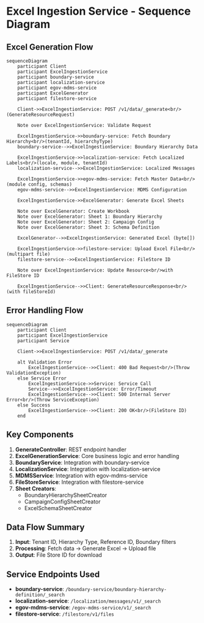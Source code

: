 # Excel Ingestion Service - Sequence Diagram

## Excel Generation Flow

```mermaid
sequenceDiagram
    participant Client
    participant ExcelIngestionService
    participant boundary-service
    participant localization-service
    participant egov-mdms-service
    participant ExcelGenerator
    participant filestore-service
    
    Client->>ExcelIngestionService: POST /v1/data/_generate<br/>(GenerateResourceRequest)
    
    Note over ExcelIngestionService: Validate Request
    
    ExcelIngestionService->>boundary-service: Fetch Boundary Hierarchy<br/>(tenantId, hierarchyType)
    boundary-service-->>ExcelIngestionService: Boundary Hierarchy Data
    
    ExcelIngestionService->>localization-service: Fetch Localized Labels<br/>(locale, module, tenantId)
    localization-service-->>ExcelIngestionService: Localized Messages
    
    ExcelIngestionService->>egov-mdms-service: Fetch Master Data<br/>(module config, schemas)
    egov-mdms-service-->>ExcelIngestionService: MDMS Configuration
    
    ExcelIngestionService->>ExcelGenerator: Generate Excel Sheets
    
    Note over ExcelGenerator: Create Workbook
    Note over ExcelGenerator: Sheet 1: Boundary Hierarchy
    Note over ExcelGenerator: Sheet 2: Campaign Config
    Note over ExcelGenerator: Sheet 3: Schema Definition
    
    ExcelGenerator-->>ExcelIngestionService: Generated Excel (byte[])
    
    ExcelIngestionService->>filestore-service: Upload Excel File<br/>(multipart file)
    filestore-service-->>ExcelIngestionService: FileStore ID
    
    Note over ExcelIngestionService: Update Resource<br/>with FileStore ID
    
    ExcelIngestionService-->>Client: GenerateResourceResponse<br/>(with fileStoreId)
```

## Error Handling Flow

```mermaid
sequenceDiagram
    participant Client
    participant ExcelIngestionService
    participant Service
    
    Client->>ExcelIngestionService: POST /v1/data/_generate
    
    alt Validation Error
        ExcelIngestionService-->>Client: 400 Bad Request<br/>(Throw ValidationException)
    else Service Error
        ExcelIngestionService->>Service: Service Call
        Service-->>ExcelIngestionService: Error/Timeout
        ExcelIngestionService-->>Client: 500 Internal Server Error<br/>(Throw ServiceException)
    else Success
        ExcelIngestionService-->>Client: 200 OK<br/>(FileStore ID)
    end
```

## Key Components

1. **GenerateController**: REST endpoint handler
2. **ExcelGenerationService**: Core business logic and error handling
3. **BoundaryService**: Integration with boundary-service
4. **LocalizationService**: Integration with localization-service
5. **MDMSService**: Integration with egov-mdms-service
6. **FileStoreService**: Integration with filestore-service
7. **Sheet Creators**: 
   - BoundaryHierarchySheetCreator
   - CampaignConfigSheetCreator
   - ExcelSchemaSheetCreator

## Data Flow Summary

1. **Input**: Tenant ID, Hierarchy Type, Reference ID, Boundary filters
2. **Processing**: Fetch data → Generate Excel → Upload file
3. **Output**: File Store ID for download

## Service Endpoints Used

- **boundary-service**: `/boundary-service/boundary-hierarchy-definition/_search`
- **localization-service**: `/localization/messages/v1/_search`
- **egov-mdms-service**: `/egov-mdms-service/v1/_search`
- **filestore-service**: `/filestore/v1/files`